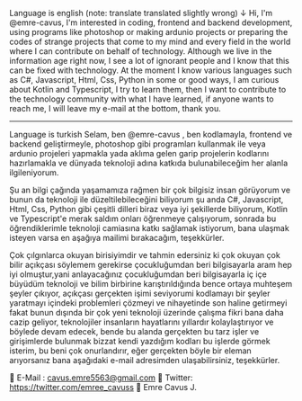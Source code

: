 Language is english (note: translate translated slightly wrong) ↓
Hi, I'm @emre-cavus, I'm interested in coding, frontend and backend development, using programs like photoshop or making ardunio projects or preparing the codes of strange projects that come to my mind and every field in the world where I can contribute on behalf of technology. 
Although we live in the information age right now, I see a lot of ignorant people and I know that this can be fixed with technology. At the moment I know various languages such as C#, Javascript, Html, Css, Python in some or good ways, I am curious about Kotlin and Typescript, I try to learn them, then I want to contribute to the technology community with what I have learned, if anyone wants to reach me, I will leave my e-mail at the bottom, thank you.

--------------------------------------------------------------------------------------------------------------------------------------------
Language is turkish
Selam, ben @emre-cavus , ben kodlamayla, frontend ve backend geliştirmeyle, photoshop gibi programları kullanmak ile veya ardunio projeleri yapmakla yada aklıma gelen garip projelerin kodlarını hazırlamakla ve dünyada teknoloji adına katkıda bulunabileceğim her alanla ilgileniyorum.

Şu an bilgi çağında yaşamamıza rağmen bir çok bilgisiz insan görüyorum ve bunun da teknoloji ile düzeltilebileceğini biliyorum şu anda C#, Javascript, Html, Css, Python gibi çeşitli dilleri biraz veya iyi şekillerde biliyorum, Kotlin ve Typescript'e merak saldım onları öğrenmeye çalışıyorum, sonrada bu öğrendiklerimle teknoloji camiasına katkı sağlamak istiyorum, bana ulaşmak isteyen varsa en aşağıya mailimi bırakacağım, teşekkürler.

Çok çılgınlarca okuyan birisiyimdir ve tahmin edersiniz ki çok okuyan çok bilir açıkçası söylemem gerekirse çocukluğumdan beri bilgisayarla aram hep iyi olmuştur,yani anlayacağınız çocukluğumdan beri bilgisayarla iç içe büyüdüm teknoloji ve bilim birbirine karıştırıldığında bence ortaya muhteşem şeyler çıkıyor, açıkçası gerçekten işimi seviyorumi kodlamayı bir şeyler yaratmayı içindeki problemleri çözmeyi ve nihayetinde son haline getirmeyi fakat bunun dışında bir çok yeni teknoloji üzerinde çalışma fikri bana daha cazip geliyor, teknolojiler insanların hayatlarını yıllardır kolaylaştırıyor ve böylede devam edecek, bende bu alanda gerçekten bu tarz işler ve girişimlerde bulunmak bizzat kendi yazdığım kodları bu işlerde görmek isterim, bu beni çok onurlandırır, eğer gerçekten böyle bir eleman arıyorsanız bana aşağıdaki e-mail adresimden ulaşabilirsiniz, teşekkürler.

📩 E-Mail : cavus.emre5563@gmail.com
💽 Twitter: https://twitter.com/emree_cavuss
👤 Emre Cavus J.
